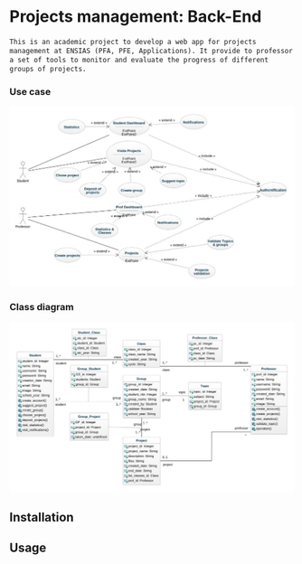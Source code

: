 # Projects management: Back-End
    This is an academic project to develop a web app for projects management at ENSIAS (PFA, PFE, Applications). It provide to professor a set of tools to monitor and evaluate the progress of different groups of projects.
### Use case 
![Class Diagram](static/images/use_case.jpeg)

### Class diagram
![Class Diagram](static/images/object_diagram.jpeg)

## Installation

## Usage

